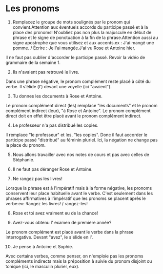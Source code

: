 # Les pronoms
 
1. Remplacez le groupe de mots soulignés par le pronom qui convient.Attention aux éventuels accords du participe passé et à la place des pronoms! N'oubliez pas non plus la majuscule en début de phrase et le signe de ponctuation à la fin de la phrase.Attention aussi au signe apostrophe que vous utilisez et aux accents.ex : J'ai mangé une pomme. / Écrire : Je l'ai mangée.J'ai vu Rose et Antoine hier.



Il ne faut pas oublier d'accorder le participe passé. Revoir la vidéo de grammaire de la semaine 1.

2. Ils n'avaient pas retrouvé le livre.


Dans une phrase négative, le pronom complément reste placé à côté du verbe. Il s'élide (l') devant une voyelle (ici "avaient"). 

3.   Tu donnes les documents  à Rose et Antoine.  


Le pronom complément direct (les) remplace "les documents" et le pronom complément indirect  (leur), "à Rose et Antoine". Le pronom complément direct doit en effet être placé avant le pronom complément indirect. 

4. Le professeur n'a pas distribué les copies.


Il remplace "le professeur" et les, "les copies". Donc il faut accorder le participe passé "distribué" au féminin pluriel. Ici, la négation ne change pas la place du pronom.

5.  Nous allons travailler avec nos notes de cours et pas avec celles de Stéphanie.




6. Il ne faut pas déranger Rose et Antoine.





7. Ne rangez pas les livres!


Lorsque la phrase est à l'impératif mais à la forme négative, les pronoms conservent leur place habituelle avant le verbe. C'est seulement dans les phrases affirmatives à l'impératif que les pronoms se placent après le verbe:ex: Rangez les livres! / rangez-les!

8. Rose et toi avez vraiment eu de la chance!



9. Avez-vous obtenu l' examen de première année?


Le pronom complément est placé avant le verbe dans la phrase interrogative. Devant "avez", le s'élide en l'.

10. Je pense à Antoine et Sophie.


Avec certains verbes, comme penser, on n'emploie pas les pronoms compléments indirects mais la préposition à suivie du pronom disjoint ou tonique (ici, le masculin pluriel, eux).
